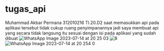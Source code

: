 # tugas_api
Muhammad Akbar Permana 312010216 TI.20.D2
saat memasukkan api pada aplikasi tersebut tidak cukup ruang penyimpanannya jadi saya membuat api yang secara tidak langsung itu sesuai dengan isi pada aplikasi yang sudah dibuat
![WhatsApp Image 2023-07-14 at 20 25 03](https://github.com/makbarpermana/tugas_api/assets/72698864/8cde1986-abfe-4966-b600-1c40251165b0)
![8](https://github.com/makbarpermana/tugas_api/assets/72698864/999b0b09-ec01-4e12-8e6c-65d4140eb8b8)
![WhatsApp Image 2023-07-14 at 20 254 0](https://github.com/makbarpermana/tugas_api/assets/72698864/7e9acf1c-ec6a-4dfe-94d5-9e9b9111676c)
